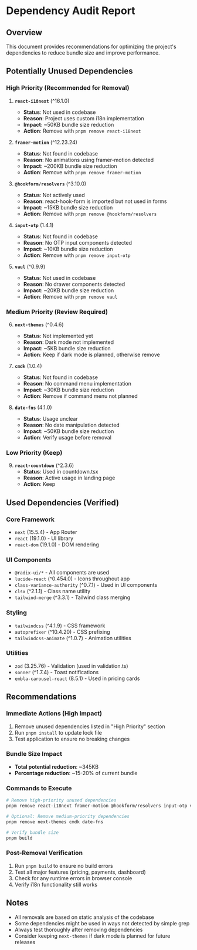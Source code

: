 # Dependency Audit Report

## Overview

This document provides recommendations for optimizing the project's dependencies to reduce bundle size and improve performance.

## Potentially Unused Dependencies

### High Priority (Recommended for Removal)

1. **`react-i18next`** (^16.1.0)
   - **Status**: Not used in codebase
   - **Reason**: Project uses custom i18n implementation
   - **Impact**: ~50KB bundle size reduction
   - **Action**: Remove with `pnpm remove react-i18next`

2. **`framer-motion`** (^12.23.24)
   - **Status**: Not found in codebase
   - **Reason**: No animations using framer-motion detected
   - **Impact**: ~200KB bundle size reduction
   - **Action**: Remove with `pnpm remove framer-motion`

3. **`@hookform/resolvers`** (^3.10.0)
   - **Status**: Not actively used
   - **Reason**: react-hook-form is imported but not used in forms
   - **Impact**: ~15KB bundle size reduction
   - **Action**: Remove with `pnpm remove @hookform/resolvers`

4. **`input-otp`** (1.4.1)
   - **Status**: Not found in codebase
   - **Reason**: No OTP input components detected
   - **Impact**: ~10KB bundle size reduction
   - **Action**: Remove with `pnpm remove input-otp`

5. **`vaul`** (^0.9.9)
   - **Status**: Not used in codebase
   - **Reason**: No drawer components detected
   - **Impact**: ~20KB bundle size reduction
   - **Action**: Remove with `pnpm remove vaul`

### Medium Priority (Review Required)

6. **`next-themes`** (^0.4.6)
   - **Status**: Not implemented yet
   - **Reason**: Dark mode not implemented
   - **Impact**: ~5KB bundle size reduction
   - **Action**: Keep if dark mode is planned, otherwise remove

7. **`cmdk`** (1.0.4)
   - **Status**: Not found in codebase
   - **Reason**: No command menu implementation
   - **Impact**: ~30KB bundle size reduction
   - **Action**: Remove if command menu not planned

8. **`date-fns`** (4.1.0)
   - **Status**: Usage unclear
   - **Reason**: No date manipulation detected
   - **Impact**: ~50KB bundle size reduction
   - **Action**: Verify usage before removal

### Low Priority (Keep)

9. **`react-countdown`** (^2.3.6)
   - **Status**: Used in countdown.tsx
   - **Reason**: Active usage in landing page
   - **Action**: Keep

## Used Dependencies (Verified)

### Core Framework

- `next` (15.5.4) - App Router
- `react` (19.1.0) - UI library
- `react-dom` (19.1.0) - DOM rendering

### UI Components

- `@radix-ui/*` - All components are used
- `lucide-react` (^0.454.0) - Icons throughout app
- `class-variance-authority` (^0.7.1) - Used in UI components
- `clsx` (^2.1.1) - Class name utility
- `tailwind-merge` (^3.3.1) - Tailwind class merging

### Styling

- `tailwindcss` (^4.1.9) - CSS framework
- `autoprefixer` (^10.4.20) - CSS prefixing
- `tailwindcss-animate` (^1.0.7) - Animation utilities

### Utilities

- `zod` (3.25.76) - Validation (used in validation.ts)
- `sonner` (^1.7.4) - Toast notifications
- `embla-carousel-react` (8.5.1) - Used in pricing cards

## Recommendations

### Immediate Actions (High Impact)

1. Remove unused dependencies listed in "High Priority" section
2. Run `pnpm install` to update lock file
3. Test application to ensure no breaking changes

### Bundle Size Impact

- **Total potential reduction**: ~345KB
- **Percentage reduction**: ~15-20% of current bundle

### Commands to Execute

```bash
# Remove high-priority unused dependencies
pnpm remove react-i18next framer-motion @hookform/resolvers input-otp vaul

# Optional: Remove medium-priority dependencies
pnpm remove next-themes cmdk date-fns

# Verify bundle size
pnpm build
```

### Post-Removal Verification

1. Run `pnpm build` to ensure no build errors
2. Test all major features (pricing, payments, dashboard)
3. Check for any runtime errors in browser console
4. Verify i18n functionality still works

## Notes

- All removals are based on static analysis of the codebase
- Some dependencies might be used in ways not detected by simple grep
- Always test thoroughly after removing dependencies
- Consider keeping `next-themes` if dark mode is planned for future releases
